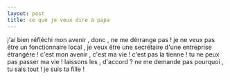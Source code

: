 ```yaml
---
layout: post
title: ce que je veux dire à papa
---
```


<p>j&#39;ai bien réfléchi mon avenir , donc , ne me dérrange pas ! je ne veux pas être un fonctionnaire local , je veux être une secrétaire d&#39;une entreprise étrangère ! c&#39;est mon avenir , c&#39;est ma vie ! c&#39;est pas la tienne ! tu ne peux pas passer ma vie ! laissons les , d&#39;accord ? ne me demande pas pourquoi , tu sais tout ! je suis ta fille ! </p>
<p></p>
